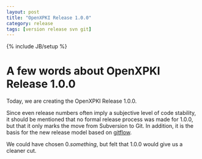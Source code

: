 ```yaml
---
layout: post
title: "OpenXPKI Release 1.0.0"
category: release
tags: [version release svn git]
---
```

{% include JB/setup %}

# A few words about OpenXPKI Release 1.0.0 #

Today, we are creating the OpenXPKI Release 1.0.0.

Since even release numbers often imply a subjective level of code stability,
it should be mentioned that no formal release process was made for 1.0.0, but
that it only marks the move from Subversion to Git. In addition,
it is the basis for the new release model based on
[gitflow](http://github.com/nvie/gitflow). 

We could have chosen 0._something_, but felt that 1.0.0 would give us a cleaner
cut.

